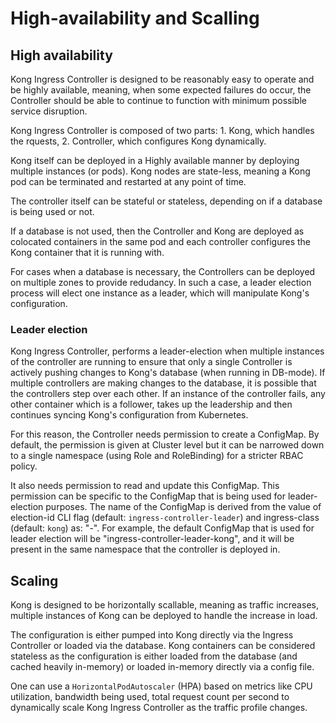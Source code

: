 # High-availability and Scalling

## High availability

Kong Ingress Controller is designed to be reasonably easy to operate and
be highly available, meaning, when some expected failures do occur, the
Controller should be able to continue to function with minimum possible
service disruption.

Kong Ingress Controller is composed of two parts: 1. Kong, which handles
the rquests, 2. Controller, which configures Kong dynamically.

Kong itself can be deployed in a Highly available manner by deploying
multiple instances (or pods). Kong nodes are state-less, meaning a Kong pod
can be terminated and restarted at any point of time.

The controller itself can be stateful or stateless, depending on if a database
is being used or not.

If a database is not used, then the Controller and Kong are deployed as
colocated containers in the same pod and each controller configures the Kong
container that it is running with.

For cases when a database is necessary, the Controllers can be deployed
on multiple zones to provide redudancy. In such a case, a leader election
process will elect one instance as a leader, which will manipulate Kong's
configuration.

### Leader election

Kong Ingress Controller, performs a leader-election when multiple
instances of the controller are running to ensure that only a single Controller
is actively pushing changes to Kong's database (when running in DB-mode).
If multiple controllers are making changes to the database, it is possible that
the controllers step over each other.
If an instance of the controller fails, any other container which is a follower,
takes up the leadership and then continues syncing Kong's configuration from
Kubernetes.

For this reason, the Controller needs permission to create a ConfigMap.
By default, the permission is given at Cluster level but it can be narrowed
down to a single namespace (using Role and RoleBinding) for a stricter RBAC
policy.

It also needs permission to read and update this ConfigMap.
This permission can be specific to the ConfigMap that is being used
for leader-election purposes.
The name of the ConfigMap is derived from the value of election-id CLI flag
(default: `ingress-controller-leader`) and
ingress-class (default: `kong`) as: "<election-id>-<ingress-class>".
For example, the default ConfigMap that is used for leader election will
be "ingress-controller-leader-kong", and it will be present in the same
namespace that the controller is deployed in.

## Scaling

Kong is designed to be horizontally scallable, meaning as traffic increases,
multiple instances of Kong can be deployed to handle the increase in load.

The configuration is either pumped into Kong directly via the Ingress
Controller or loaded via the database. Kong containers can be considered
stateless as the configuration is either loaded from the database (and
cached heavily in-memory) or loaded in-memory directly via a config file.

One can use a `HorizontalPodAutoscaler` (HPA) based on metrics
like CPU utilization, bandwidth being used, total request count per second
to dynamically scale Kong Ingress Controller as the traffic profile changes.

